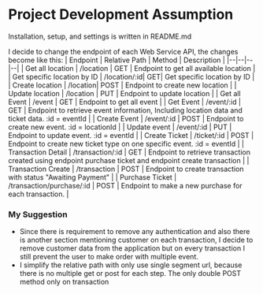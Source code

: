 # Project Development Assumption

Installation, setup, and settings is written in README.md

I decide to change the endpoint of each Web Service API, the changes become like this:
| Endpoint | Relative Path | Method | Description |
|--|--|--|--|
| Get all location | /location | GET | Endpoint to get all available location |
| Get specific location by ID | /location/:id| GET| Get specific location by ID |
| Create location | /location| POST | Endpoint to create new location |
| Update location | /location | PUT | Endpoint to update location |
| Get all Event | /event | GET | Endpoint to get all event |
| Get Event | /event/:id | GET | Endpoint to retrieve event information, Including location data and ticket data. :id = eventId |
| Create Event | /event/:id | POST | Endpoint to create new event. :id = locationId |
| Update event | /event/:id | PUT | Endpoint to update event. :id = eventId |
| Create Ticket | /ticket/:id | POST | Endpoint to create new ticket type on one specific event. :id = eventId |
| Transaction Detail | /transaction/:id | GET | Endpoint to retrieve transaction created using endpoint purchase ticket and endpoint create transaction |
| Transaction Create | /transaction | POST | Endpoint to create transaction with status "Awaiting Payment" |
| Purchase Ticket | /transaction/purchase/:id | POST | Endpoint to make a new purchase for each transaction. |

### My Suggestion

 - Since there is requirement to remove any authentication and also there is another section mentioning customer on each transaction, I decide to remove customer data from the application but on every transaction I still prevent the user to make order with multiple event.
 - I simplify the relative path with only use  single segment url, because there is no multiple get or post for each step. The only double POST method only on transaction 
